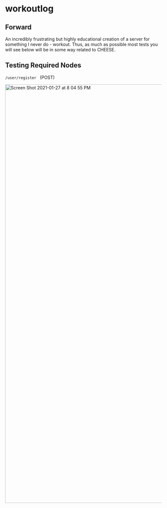 # workoutlog

## Forward
An incredibly frustrating but highly educational creation of a server for something I never do - workout. Thus, as much as possible most tests you will see below will be in some way related to CHEESE. 

## Testing Required Nodes

```/user/register ``` (POST) 

<img width="1342" alt="Screen Shot 2021-01-27 at 8 04 55 PM" src="https://user-images.githubusercontent.com/26638338/106075184-25032700-60db-11eb-9e88-7cac96ecf2d3.png">
